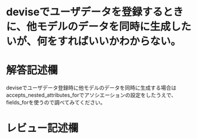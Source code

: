 # deviseでユーザデータを登録するときに、他モデルのデータを同時に生成したいが、何をすればいいかわからない。
# 解答記述欄
deviseでユーザデータ登録時に他モデルのデータを同時に生成する場合はaccepts_nested_attributes_forでアソシエーションの設定をしたうえで、fields_forを使うので調べてみてください。


# レビュー記述欄
